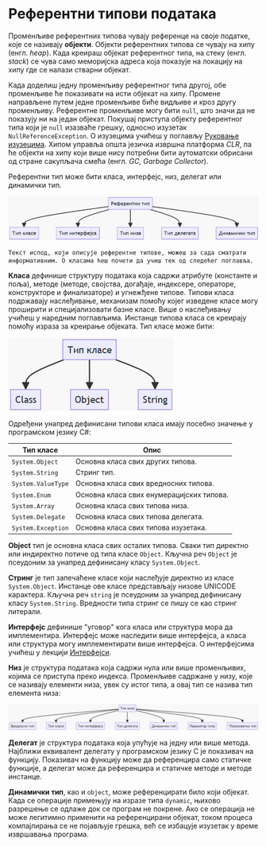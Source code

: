 # Референтни типови података

Променљиве референтних типова чувају референце на своје податке, које се
називају **објекти**. Објекти референтних типова се чувају на хипу (енгл.
*heap*). Када креираш објекат референтног типа, на стеку (енгл. *stack*) се
чува само меморијска адреса која показује на локацију на хипу где се налази
стварни објекат.

Када доделиш једну променљиву референтног типа другој, обе променљиве ће
показивати на исти објекат на хипу. Промене направљене путем једне променљиве
биће видљиве и кроз другу променљиву. Референтне променљиве могу бити `null`,
што значи да не показују ни на један објекат. Покушај приступа објекту
референтног типа који је `null` изазваће грешку, односно изузетак
`NullReferenceException`. О изузецима учићеш у поглављу
[Руковање изузецима](../4_rukovanje_izuzecima/index.md). Хипом управља општа
језичка извршна платформа *CLR*, па ће објекти на хипу који више нису потребни
бити аутоматски обрисани од стране сакупљача смећа (енгл.
*GC, Garbage Collector*).

Референтни тип може бити класа, интерфејс, низ, делегат или динамички тип.

![Референтни тип](./images/referentni-01.png)

```{infonote}
Текст испод, који описује референтне типове, можеш за сада сматрати
информативним. О класама ћеш почети да учиш тек од следећег поглавља.
```

**Класа** дефинише структуру података која садржи атрибуте (константе и поља),
методе (методе, својства, догађаје, индексере, операторе, конструкторе и
финализаторе) и угнежђене типове. Типови класа подржавају наслеђивање,
механизам помоћу којег изведене класе могу проширити и специјализовати
базне класе. Више о наслеђивању учићеш у наредним поглављима. Инстанце типова
класа се креирају помоћу израза за креирање објеката. Тип класе може бити:

![Референтни тип](./images/referentni-02.png)

Одређени унапред дефинисани типови класа имају посебно значење у програмском
језику C#:

| Тип класе          | Опис                                      |
|--------------------|-------------------------------------------|
| `System.Object`    | Основна класа свих других типова.         |
| `System.String`    | Стринг тип.                               |
| `System.ValueType` | Основна класа свих вредносних типова.     |
| `System.Enum`      | Основна класа свих енумерацијских типова. |
| `System.Array`     | Основна класа свих типова низа.           |
| `System.Delegate`  | Основна класа свих типова делегата.       |
| `System.Exception` | Основна класа свих типова изузетака.      |

**Object** тип је основна класа свих осталих типова. Сваки тип директно или
индиректно потиче од типа класе `Object`. Кључна реч `Object` је псеудоним за
унапред дефинисану класу `System.Object`.

**Стринг** је тип запечаћене класе који наслеђује директно из класе
`System.Object`. Инстанце ове класе представљају низове UNICODE карактера.
Кључна реч `string` је псеудоним за унапред дефинисану класу `System.String`.
Вредности типа стринг се пишу се као стринг литерали.

**Интерфејс** дефинише "уговор" кога класа или структура мора да имплементира.
Интерфејс може наследити више интерфејса, а класа или структура могу
имплементирати више интерфејса. О интерфејсима учићеш у лекцији
[Интерфејси](../5_izvedene_klase/80_interfejsi.md).

**Низ** је структура података која садржи нула или више променљивих, којима се
приступа преко индекса. Променљиве садржане у низу, које се називају елементи
низа, увек су истог типа, а овај тип се назива тип елемента низа:

![Референтни тип](./images/referentni-03.png)

**Делегат** је структура података која упућује на једну или више метода.
Најближи еквивалент делегату у програмском језику C је показивач на функцију.
Показивач на функцију може да референцира само статичке функције, а делегат
може да референцира и статичке методе и методе инстанце.

**Динамички тип**, као и `object`, може референцирати било који објекат. Када
се операције примењују на изразе типа `dynamic`, њихово разрешење се одлаже док
се програм не покрене. Ако се операција не може легитимно применити на
референцирани објекат, током процеса компајлирања се не појављује грешка, већ
се избацује изузетак у време извршавања програма.
